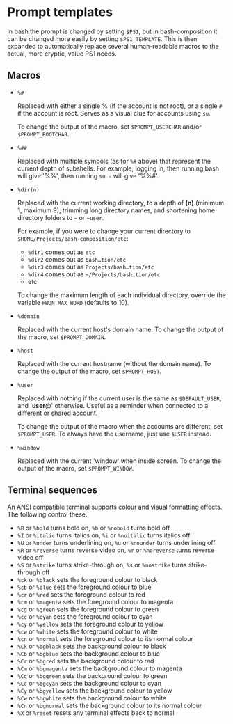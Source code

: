 Prompt templates
================

In bash the prompt is changed by setting `$PS1`, but in bash-composition it
can be changed more easily by setting `$PS1_TEMPLATE`. This is then expanded
to automatically replace several human-readable macros to the actual,  more
cryptic, value PS1 needs.


Macros
------

*   `%#`

    Replaced with either a single % (if the account is not root), or
    a single `#` if the account is root. Serves as a visual clue for accounts
    using `su`.

    To change the output of the macro, set `$PROMPT_USERCHAR` and/or
    `$PROMPT_ROOTCHAR`.

*   `%##`

    Replaced with multiple symbols (as for `%#` above) that represent the
    current depth of subshells. For example, logging in, then running bash
    will give '%%', then running `su -` will give '%%#'.

*   `%dir(n)`

    Replaced with the current working directory, to a depth of __(n)__
    (minimum 1, maximum 9), trimming long directory names, and shortening home
    directory folders to `~` or `~user`.

    For example, if you were to change your current directory to
    `$HOME/Projects/bash-composition/etc`:

    *   `%dir1` comes out as `etc`
    *   `%dir2` comes out as `bash…tion/etc`
    *   `%dir3` comes out as `Projects/bash…tion/etc`
    *   `%dir4` comes out as `~/Projects/bash…tion/etc`
    *   etc

    To change the maximum length of each individual directory, override the 
    variable `PWDN_MAX_WORD` (defaults to 10).

*   `%domain`

    Replaced with the current host's domain name. To change the output of the
    macro, set `$PROMPT_DOMAIN`.

*   `%host`

    Replaced with the current hostname (without the domain name). To change
    the output of the macro, set `$PROMPT_HOST`.

*   `%user`
    
    Replaced with nothing if the current user is the same as `$DEFAULT_USER`,
    and '__user__@' otherwise. Useful as a reminder when connected to a
    different or shared account.

    To change the output of the macro when the accounts are different, set
    `$PROMPT_USER`. To always have the username, just use `$USER` instead.

*   `%window`

    Replaced with the current 'window' when inside screen. To change the
    output of the macro, set `$PROMPT_WINDOW`.


Terminal sequences
------------------

An ANSI compatible terminal supports colour and visual formatting effects.
The following control these:

*   `%B` or `%bold` turns bold on, `%b` or `%nobold` turns bold off
*   `%I` or `%italic` turns italics on, `%i` or `%noitalic` turns italics off
*   `%U` or `%under` turns underlining on, `%u` or `%nounder` turns 
    underlining off
*   `%R` or `%reverse` turns reverse video on, `%r` or `%noreverse` turns
    reverse video off
*   `%S` or `%strike` turns strike-through on, `%s` or `%nostrike` turns 
    strike-through off
*   `%ck` or `%black` sets the foreground colour to black
*   `%cb` or `%blue` sets the foreground colour to blue
*   `%cr` or `%red` sets the foreground colour to red
*   `%cm` or `%magenta` sets the foreground colour to magenta
*   `%cg` or `%green` sets the foreground colour to green
*   `%cc` or `%cyan` sets the foreground colour to cyan
*   `%cy` or `%yellow` sets the foreground colour to yellow
*   `%cw` or `%white` sets the foreground colour to white
*   `%cn` or `%normal` sets the foreground colour to its normal colour
*   `%Ck` or `%bgblack` sets the background colour to black
*   `%Cb` or `%bgblue` sets the background colour to blue
*   `%Cr` or `%bgred` sets the background colour to red
*   `%Cm` or `%bgmagenta` sets the background colour to magenta
*   `%Cg` or `%bggreen` sets the background colour to green
*   `%Cc` or `%bgcyan` sets the background colour to cyan
*   `%Cy` or `%bgyellow` sets the background colour to yellow
*   `%Cw` or `%bgwhite` sets the background colour to white
*   `%Cn` or `%bgnormal` sets the background colour to its normal colour
*   `%X` or `%reset` resets any terminal effects back to normal
